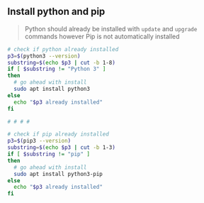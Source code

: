 ## Install python and pip
> Python should already be installed with `update` and `upgrade` commands
> however Pip is not automatically installed

```bash
# check if python already installed
p3=$(python3 --version)
substring=$(echo $p3 | cut -b 1-8)
if [ $substring != "Python 3" ]
then
  # go ahead with install
  sudo apt install python3
else
  echo "$p3 already installed"
fi

# # # #

# check if pip already installed
p3=$(pip3 --version)
substring=$(echo $p3 | cut -b 1-3)
if [ $substring != "pip" ]
then
  # go ahead with install
  sudo apt install python3-pip
else
  echo "$p3 already installed"
fi
```

